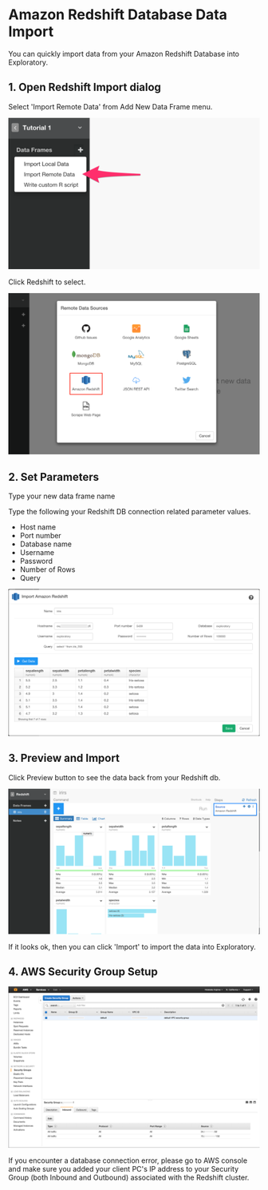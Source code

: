 # Amazon Redshift Database Data Import

You can quickly import data from your Amazon Redshift Database into Exploratory.

## 1. Open Redshift Import dialog

Select 'Import Remote Data' from Add New Data Frame menu.

![](images/import-remote-data.png)

Click Redshift to select.

![](images/redshift.png)

## 2. Set Parameters

Type your new data frame name

Type the following your Redshift DB connection related parameter values.

- Host name
- Port number
- Database name
- Username
- Password
- Number of Rows
- Query

![](images/redshift2.png)

## 3. Preview and Import

Click Preview button to see the data back from your Redshift db.

![](images/redshift3.png)

If it looks ok, then you can click 'Import' to import the data into Exploratory.

## 4. AWS Security Group Setup

![](images/redshift4.png)

If you encounter a database connection error, please go to AWS console and make sure you added your client PC's IP address to your Security Group (both Inbound and Outbound) associated with the Redshift cluster.
